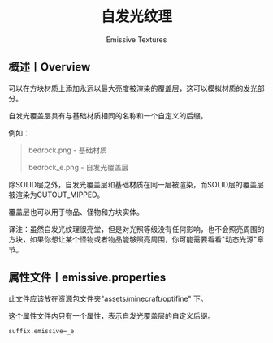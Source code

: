 <center><h1>自发光纹理</h1><p>Emissive Textures</p></center>

## 概述丨Overview

可以在方块材质上添加永远以最大亮度被渲染的覆盖层，这可以模拟材质的发光部分。

自发光覆盖层具有与基础材质相同的名称和一个自定义的后缀。

例如：

> bedrock.png  - 基础材质
>
> bedrock_e.png - 自发光覆盖层

除SOLID层之外，自发光覆盖层和基础材质在同一层被渲染，而SOLID层的覆盖层被渲染为CUTOUT_MIPPED。

覆盖层也可以用于物品、怪物和方块实体。

译注：虽然自发光纹理很亮堂，但是对光照等级没有任何影响，也不会照亮周围的方块，如果你想让某个怪物或者物品能够照亮周围，你可能需要看看"动态光源"章节。



## 属性文件丨emissive.properties

此文件应该放在资源包文件夹"assets/minecraft/optifine" 下。

这个属性文件内只有一个属性，表示自发光覆盖层的自定义后缀。

```properties
suffix.emissive=_e
```

